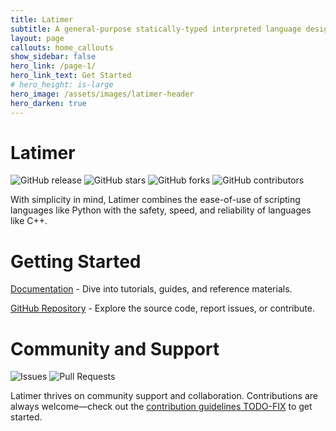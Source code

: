 ```yaml
---
title: Latimer
subtitle: A general-purpose statically-typed interpreted language designed for efficiency, safety, and developer productivity.
layout: page
callouts: home_callouts
show_sidebar: false
hero_link: /page-1/
hero_link_text: Get Started
# hero_height: is-large
hero_image: /assets/images/latimer-header
hero_darken: true
---
```


# Latimer

![GitHub release](https://img.shields.io/github/v/release/latimer-lang/latimer)
![GitHub stars](https://img.shields.io/github/stars/latimer-lang/latimer?style=social)
![GitHub forks](https://img.shields.io/github/forks/latimer-lang/latimer?style=social)
![GitHub contributors](https://img.shields.io/github/contributors/latimer-lang/latimer)

With simplicity in mind, Latimer combines the ease-of-use of scripting languages like Python with the safety, speed, and reliability of languages like C++.

# Getting Started

[Documentation](https://www.latimer-lang.org/docs/) - Dive into tutorials, guides, and reference materials.

[GitHub Repository](https://github.com/latimer-lang/latimer) - Explore the source code, report issues, or contribute.

# Community and Support

![Issues](https://img.shields.io/github/issues/latimer-lang/latimer)
![Pull Requests](https://img.shields.io/github/issues-pr/latimer-lang/latimer)

Latimer thrives on community support and collaboration. Contributions are always welcome—check out the [contribution guidelines TODO-FIX](https://github.com/latimer-lang/latimer) to get started.
